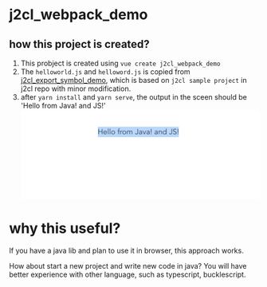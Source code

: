 # j2cl_webpack_demo

## how this project is created?

1. This probject is created using `vue create j2cl_webpack_demo` 
2. The `helloworld.js` and `helloword.js` is copied from [j2cl_export_symbol_demo](https://github.com/swuecho/j2cl_export_symbol_demo), which is based on `j2cl sample project` in j2cl repo with minor modification. 
3. after `yarn install` and `yarn serve`, the output in the sceen should be 'Hello from Java! and JS!'
![hello](/public/j2cl_hello.png)


# why this useful?

If you have a java lib and plan to use it in browser, this approach works. 

How about start a new project and write new code in java? You will have better experience with other language, such as typescript, bucklescript.



